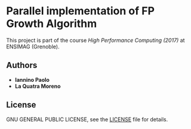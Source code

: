 
# Parallel implementation of FP Growth Algorithm

This project is part of the course *High Performance Computing (2017)* at ENSIMAG (Grenoble).

## Authors

* **Iannino Paolo**
* **La Quatra Moreno**

## License

GNU GENERAL PUBLIC LICENSE, see the [LICENSE](LICENSE) file for details.
